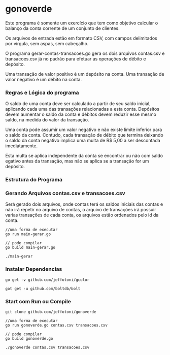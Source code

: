 # gonoverde

Este programa é somente um exercício que tem como objetivo calcular o balanço da conta corrente de um conjunto de clientes.

Os arquivos de entrada estão em formato CSV, com campos delimitados por vírgula, sem aspas, sem cabeçalho.

O programa gerar-contas-transacoes.go gera os dois arquivos contas.csv e transacoes.csv já no padrão para efetuar as operações de débito e depósito.

Uma transação de valor positivo é um depósito​ na conta. Uma transação de valor negativo é um débito​ na conta.

### Regras e Lógica do programa

O saldo de uma conta deve ser calculado a partir de seu saldo inicial, aplicando cada uma das transações relacionadas a esta conta. Depósitos devem aumentar o saldo da conta e débitos devem reduzir esse mesmo saldo, na medida do valor da transação. 

Uma conta pode​ assumir um valor negativo e não existe limite inferior para o saldo da conta. Contudo, cada transação de  débito que termina deixando o saldo da conta negativo implica uma multa de R$ 5,00​ a ser descontada imediatamente. 

Esta multa se aplica independente da conta se encontrar ou não com saldo  egativo antes da transação, mas não se aplica se a transação for um depósito.

### Estrutura do Programa



### Gerando Arquivos contas.csv e transacoes.csv

Será gerado dois arquivos, onde contas terá os saldos iniciais das contas e não irá repetir no arquivo de contas, o arquivo de transações irá possuir varias transações de cada conta, os arquivos estão ordenados pelo id da conta.

```
//uma forma de executar
go run main-gerar.go

// pode compilar
go build main-gerar.go

./main-gerar

```

### Instalar Dependencias

```
go get -v github.com/jeffotoni/gcolor

got get -u github.com/boltdb/bolt

```

### Start com Run ou Compile

```
git clone github.com/jeffotoni/gonoverde

//uma forma de executar
go run gonoverde.go contas.csv transacoes.csv

// pode compilar
go build gonoverde.go

./gonoverde contas.csv transacoes.csv

```